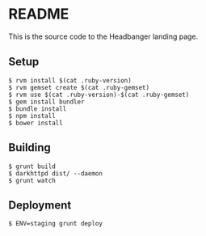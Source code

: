# README

This is the source code to the Headbanger landing page.

## Setup

```
$ rvm install $(cat .ruby-version)
$ rvm gemset create $(cat .ruby-gemset)
$ rvm use $(cat .ruby-version)-$(cat .ruby-gemset)
$ gem install bundler
$ bundle install
$ npm install
$ bower install
```

## Building

```
$ grunt build
$ darkhttpd dist/ --daemon
$ grunt watch
```

## Deployment

```
$ ENV=staging grunt deploy
```
